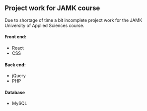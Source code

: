 ## Project work for JAMK course

Due to shortage of time a bit incomplete project work for the JAMK University of Applied Sciences course.

#### Front end:
- React
- CSS

#### Back end:
- jQuery
- PHP

#### Database
- MySQL